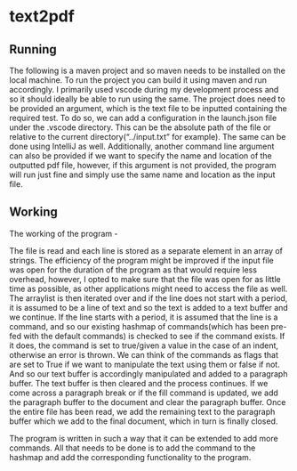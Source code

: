 # text2pdf

## Running
The following is a maven project and so maven needs to be installed on the local machine.
To run the project you can build it using maven and run accordingly. I primarily used vscode during my development process and so it should ideally be able to run using the same.
The project does need to be provided an argument, which is the text file to be inputted containing the required test.
To do so, we can add a configuration in the launch.json file under the .vscode directory. This can be the absolute path of the file or relative to the current directory(“../input.txt” for example). The same can be done using IntelliJ as well.
Additionally, another command line argument can also be provided if we want to specify the name and location of the outputted pdf file, however, if this argument is not provided, the program will run just fine and simply use the same name and location as the input file.

## Working
The working of the program -

The file is read and each line is stored as a separate element in an array of strings. The efficiency of the program might be improved if the input file was open for the duration of the program as that would require less overhead, however, I opted to make sure that the file was open for as little time as possible, as other applications might need to access the file as well.
The arraylist is then iterated over and if the line does not start with a period, it is assumed to be a line of text and so the text is added to a text buffer and we continue.
If the line starts with a period, it is assumed that the line is a command, and so our existing hashmap of commands(which has been pre-fed with the default commands) is checked to see if the command exists. If it does, the command is set to true/given a value in the case of an indent, otherwise an error is thrown.
We can think of the commands as flags that are set to True if we want to manipulate the text using them or false if not. And so our text buffer is accordingly manipulated and added to a paragraph buffer. The text buffer is then cleared and the process continues.
If we come across a paragraph break or if the fill command is updated, we add the paragraph buffer to the document and clear the paragraph buffer.
Once the entire file has been read, we add the remaining text to the paragraph buffer which we add to the final document, which in turn is finally closed.

The program is written in such a way that it can be extended to add more commands. All that needs to be done is to add the command to the hashmap and add the corresponding functionality to the program.